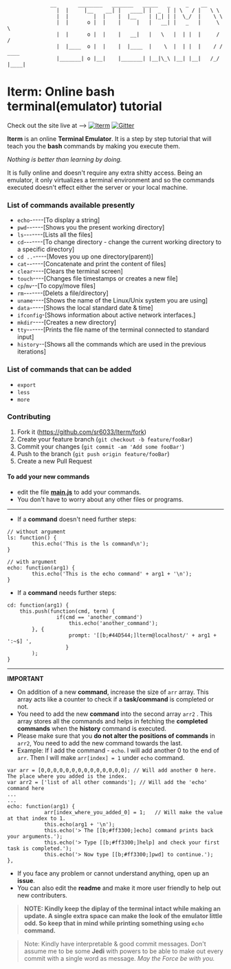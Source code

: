 		          __       ________   _______   _____   _     _    __
                    |  |     |__    __| |   ____| |  _  | | \   / |   \ \           
                    |  |        |  |    |  |__    | |_| | |  \_/  |    \ \          
                    |  |      o |  |    |     |   |   __| |   _   |     \ \         
                    |  |      o |  |    |   __|   |   \   |  | |  |     / /         
                    |  |____  o |  |    |  |____  |    \  |  | |  |    / / ____   
                    |_______| o |__|    |_______| |__|\_\ |__| |__|   /_/ |____|  

# lterm: Online bash terminal(emulator) tutorial

Check out the site live at  -->  [![lterm](https://img.shields.io/badge/webiste-live-brightgreen.svg?style=flat-square)](https://sr6033.github.io/lterm/)	[![Gitter](https://badges.gitter.im/gitterHQ/gitter.svg)](https://gitter.im/lterm/Lobby?utm_source=share-link&utm_medium=link&utm_campaign=share-link)

**lterm** is an online **Terminal Emulator**. It is a step by step tutorial that will teach you the **bash** commands by making you execute them. 

*Nothing is better than learning by doing.*

It is fully online and doesn't require any extra shitty access. Being an emulator, it only virtualizes a terminal environment and so the commands executed doesn't effect either the server or your local machine. 

### List of commands available presently

- `echo`-----[To display a string]
- `pwd`------[Shows you the present working directory]
- `ls`-------[Lists all the files]
- `cd`-------[To change directory - change the current working directory to a specific directory]
- `cd ..`-----[Moves you up one directory(parent)]
- `cat`------[Concatenate and print the content of files]
- `clear`----[Clears the terminal screen]
- `touch`----[Changes file timestamps or creates a new file]
- `cp`/`mv`--[To copy/move files]
- `rm`-------[Delets a file/directory]
- `uname`----[Shows the name of the Linux/Unix system you are using]
- `data`-----[Shows the local standard date & time]
- `ifconfig`-[Shows information about active network interfaces.]
- `mkdir`----[Creates a new directory]
- `tty`------[Prints the file name of the terminal connected to standard input]
- `history`--[Shows all the commands which are used in the previous iterations]

### List of commands that can be added

- `export`
- `less`
- `more`

### Contributing 


1. Fork it (<https://github.com/sr6033/lterm/fork>)
2. Create your feature branch (`git checkout -b feature/fooBar`)
3. Commit your changes (`git commit -am 'Add some fooBar'`)
4. Push to the branch (`git push origin feature/fooBar`)
5. Create a new Pull Request

#### To add your new commands
- edit the file **<a href="https://github.com/sr6033/lterm/blob/master/js/main.js">main.js</a>** to add your commands. 
- You don't have to worry about any other files or programs.

---

- If a **command** doesn't need further steps:

```
// without argument
ls: function() {
        this.echo('This is the ls command\n');
}
```

```
// with argument
echo: function(arg1) {
        this.echo('This is the echo command' + arg1 + '\n');
}
```

- If a **command** needs further steps:

```
cd: function(arg1) {
	this.push(function(cmd, term) {
                if(cmd == 'another_command')
                    this.echo('another_command');
		}, {
                    prompt: '[[b;#44D544;]lterm@localhost/' + arg1 + ':~$] ',
                   }
        );
}
```

---

**IMPORTANT**

- On addition of a new **command**, increase the size of `arr` array. This array acts like a counter to check if a **task/command** is completed or not.
- You need to add the new **command** into the second array `arr2` . This array stores all the commands and helps in fetching the **completed commands** when the **history** command is executed.
- Please make sure that you **do not alter the positions of commands** in `arr2`, You need to add the new command towards the last.
- Example: If I add the command - `echo`. I will add another 0 to the end of `arr`. Then I will make `arr[index] = 1` under `echo` command.
```
var arr = [0,0,0,0,0,0,0,0,0,0,0,0,0,0]; // Will add another 0 here. The place where you added is the index.
var arr2 = ['list of all other commands']; // Will add the 'echo' command here
...
...
echo: function(arg1) {
            arr[index_where_you_added_0] = 1;	// Will make the value at that index to 1. 	
            this.echo(arg1 + '\n');
            this.echo('> The [[b;#ff3300;]echo] command prints back your arguments.');
            this.echo('> Type [[b;#ff3300;]help] and check your first task is completed.');
            this.echo('> Now type [[b;#ff3300;]pwd] to continue.');
},

```
- If you face any problem or cannot understand anything, open up an **issue**.
- You can also edit the **readme** and make it more user friendly to help out new contributers.

> **NOTE: Kindly keep the diplay of the terminal intact while making an update. A single extra space can make the look of the emulator little odd. So keep that in mind while printing something using `echo` command.**

> Note: Kindly have interpretable & good commit messages. Don't assume me to be some **Jedi** with powers to be able to make out every commit with a single word as message.
*May the Force be with you.*
